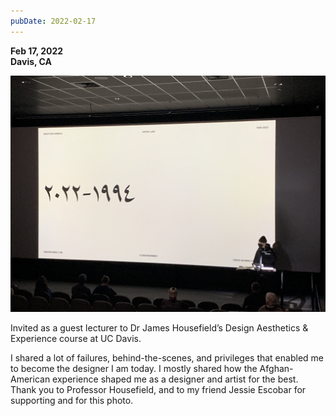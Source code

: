 ```yaml
---
pubDate: 2022-02-17
---
```


**Feb 17, 2022**\
**Davis, CA**

![Image of Omar Mohammad giving a talk at UC Davis](../../../images/timeline/220217.jpg)

Invited as a guest lecturer to Dr James Housefield’s Design Aesthetics & Experience course at UC Davis.

I shared a lot of failures, behind-the-scenes, and privileges that enabled me to become the designer I am today. I mostly shared how the Afghan-American experience shaped me as a designer and artist for the best. Thank you to Professor Housefield, and to my friend Jessie Escobar for supporting and for this photo.